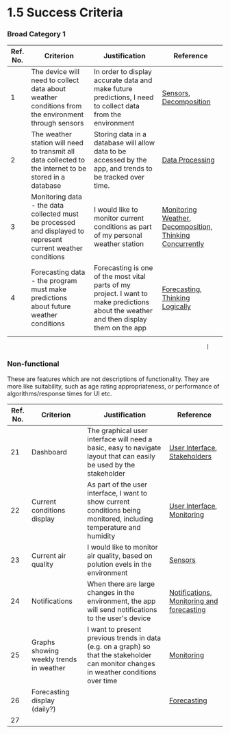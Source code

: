 # 1.5 Success Criteria

### Broad Category 1

| Ref. No. | Criterion                                                                                                    | Justification                                                                                                                           | Reference                                                                                                                                                                                                                                        |
| -------- | ------------------------------------------------------------------------------------------------------------ | --------------------------------------------------------------------------------------------------------------------------------------- | ------------------------------------------------------------------------------------------------------------------------------------------------------------------------------------------------------------------------------------------------ |
| 1        | The device will need to collect data about weather conditions from the environment through sensors           | In order to display accurate data and make future predictions, I need to collect data from the environment                              | [Sensors](1.4a-features-of-the-proposed-solution.md#sensors), [Decomposition](1.4b-computational-methods.md#thinking-procedurally-and-decomposition)                                                                                             |
| 2        | The weather station will need to transmit all data collected to the internet to be stored in a database      | Storing data in a database will allow data to be accessed by the app, and trends to be tracked over time.                               | [Data Processing](1.4a-features-of-the-proposed-solution.md#data-collection)                                                                                                                                                                     |
| 3        | Monitoring data - the data collected must be processed and displayed to represent current weather conditions |  I would like to monitor current conditions as part of my personal weather station                                                      | [Monitoring Weather](1.4a-features-of-the-proposed-solution.md#monitoring), [Decomposition](1.4b-computational-methods.md#thinking-procedurally-and-decomposition), [Thinking Concurrently](1.4b-computational-methods.md#thinking-concurrently) |
| 4        | Forecasting data - the program must make predictions about future weather conditions                         | Forecasting is one of the most vital parts of my project. I want to make predictions about the weather and then display them on the app | [Forecasting](1.4a-features-of-the-proposed-solution.md#forecasting), [Thinking Logically](1.4b-computational-methods.md#thinking-logically)                                                                                                     |
|          |                                                                                                              |                                                                                                                                         |                                                                                                                                                                                                                                                  |

```
                                                                 |
```



### Non-functional

These are features which are not descriptions of functionality. They are more like suitability, such as age rating appropriateness, or performance of algorithms/response times for UI etc.

| Ref. No. | Criterion                               | Justification                                                                                                                           | Reference                                                                                                                                                      |
| -------- | --------------------------------------- | --------------------------------------------------------------------------------------------------------------------------------------- | -------------------------------------------------------------------------------------------------------------------------------------------------------------- |
| 21       | Dashboard                               | The graphical user interface will need a basic, easy to navigate layout that can easily be used by the stakeholder                      | [User Interface](1.4a-features-of-the-proposed-solution.md#user-interface), [Stakeholders](1.2-stakeholders.md)                                                |
| 22       | Current conditions display              | As part of the user interface, I want to show current conditions being monitored, including temperature and humidity                    | [User Interface](1.4a-features-of-the-proposed-solution.md#user-interface), [Monitoring](1.4a-features-of-the-proposed-solution.md#monitoring)                 |
| 23       | Current air quality                     | I would like to monitor air quality, based on polution evels in the environment                                                         | [Sensors](1.4a-features-of-the-proposed-solution.md#sensors)                                                                                                   |
| 24       | Notifications                           | When there are large changes in the environment, the app will send notifications to the user's device                                   | [Notifications](1.4a-features-of-the-proposed-solution.md#notifications), [Monitoring and forecasting](1.3-research-the-problem.md#monitoring-and-forecasting) |
| 25       | Graphs showing weekly trends in weather | I want to present previous trends in data (e.g. on a graph) so that the stakeholder can monitor changes in weather conditions over time | [Monitoring](1.4a-features-of-the-proposed-solution.md#monitoring)                                                                                             |
| 26       | Forecasting display (daily?)            |                                                                                                                                         | [Forecasting](1.4a-features-of-the-proposed-solution.md#forecasting)                                                                                           |
| 27       |                                         |                                                                                                                                         |                                                                                                                                                                |
